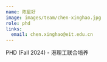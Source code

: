 ```yaml
---
name: 陈星好
image: images/team/chen-xinghao.jpg
role: phd
links:
  email: chen.xinghao@eit.edu.cn
---
```


PHD (Fall 2024) - 港理工联合培养
